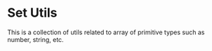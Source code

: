# Set Utils

This is a collection of utils related to array of primitive types such as number, string, etc.
